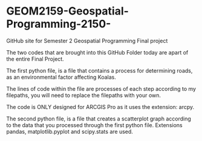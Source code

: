 # GEOM2159-Geospatial-Programming-2150-
GitHub site for Semester 2 Geospatial Programming Final project

The two codes that are brought into this GitHub Folder today are apart of the entire Final Project. 

The first python file, is a file that contains a process for determining roads, as an environmental factor affecting Koalas. 

The lines of code within the file are processes of each step according to my filepaths, you will need to replace the filepaths with your own.

The code is ONLY designed for ARCGIS Pro as it uses the extension: arcpy.

The second python file, is a file that creates a scatterplot graph according to the data that you processed through the first python file. 
Extensions pandas, matplotlib.pyplot and scipy.stats are used.
